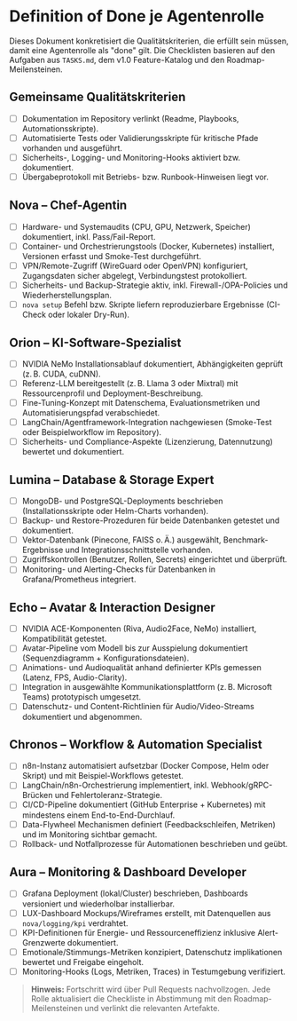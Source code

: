 # Definition of Done je Agentenrolle

Dieses Dokument konkretisiert die Qualitätskriterien, die erfüllt sein müssen, damit eine Agentenrolle als "done" gilt. Die Checklisten basieren auf den Aufgaben aus `TASKS.md`, dem v1.0 Feature-Katalog und den Roadmap-Meilensteinen.

## Gemeinsame Qualitätskriterien
- [ ] Dokumentation im Repository verlinkt (Readme, Playbooks, Automationsskripte).
- [ ] Automatisierte Tests oder Validierungsskripte für kritische Pfade vorhanden und ausgeführt.
- [ ] Sicherheits-, Logging- und Monitoring-Hooks aktiviert bzw. dokumentiert.
- [ ] Übergabeprotokoll mit Betriebs- bzw. Runbook-Hinweisen liegt vor.

## Nova – Chef-Agentin
- [ ] Hardware- und Systemaudits (CPU, GPU, Netzwerk, Speicher) dokumentiert, inkl. Pass/Fail-Report.
- [ ] Container- und Orchestrierungstools (Docker, Kubernetes) installiert, Versionen erfasst und Smoke-Test durchgeführt.
- [ ] VPN/Remote-Zugriff (WireGuard oder OpenVPN) konfiguriert, Zugangsdaten sicher abgelegt, Verbindungstest protokolliert.
- [ ] Sicherheits- und Backup-Strategie aktiv, inkl. Firewall-/OPA-Policies und Wiederherstellungsplan.
- [ ] `nova setup` Befehl bzw. Skripte liefern reproduzierbare Ergebnisse (CI-Check oder lokaler Dry-Run).

## Orion – KI-Software-Spezialist
- [ ] NVIDIA NeMo Installationsablauf dokumentiert, Abhängigkeiten geprüft (z. B. CUDA, cuDNN).
- [ ] Referenz-LLM bereitgestellt (z. B. Llama 3 oder Mixtral) mit Ressourcenprofil und Deployment-Beschreibung.
- [ ] Fine-Tuning-Konzept mit Datenschema, Evaluationsmetriken und Automatisierungspfad verabschiedet.
- [ ] LangChain/Agentframework-Integration nachgewiesen (Smoke-Test oder Beispielworkflow im Repository).
- [ ] Sicherheits- und Compliance-Aspekte (Lizenzierung, Datennutzung) bewertet und dokumentiert.

## Lumina – Database & Storage Expert
- [ ] MongoDB- und PostgreSQL-Deployments beschrieben (Installationsskripte oder Helm-Charts vorhanden).
- [ ] Backup- und Restore-Prozeduren für beide Datenbanken getestet und dokumentiert.
- [ ] Vektor-Datenbank (Pinecone, FAISS o. Ä.) ausgewählt, Benchmark-Ergebnisse und Integrationsschnittstelle vorhanden.
- [ ] Zugriffskontrollen (Benutzer, Rollen, Secrets) eingerichtet und überprüft.
- [ ] Monitoring- und Alerting-Checks für Datenbanken in Grafana/Prometheus integriert.

## Echo – Avatar & Interaction Designer
- [ ] NVIDIA ACE-Komponenten (Riva, Audio2Face, NeMo) installiert, Kompatibilität getestet.
- [ ] Avatar-Pipeline vom Modell bis zur Ausspielung dokumentiert (Sequenzdiagramm + Konfigurationsdateien).
- [ ] Animations- und Audioqualität anhand definierter KPIs gemessen (Latenz, FPS, Audio-Clarity).
- [ ] Integration in ausgewählte Kommunikationsplattform (z. B. Microsoft Teams) prototypisch umgesetzt.
- [ ] Datenschutz- und Content-Richtlinien für Audio/Video-Streams dokumentiert und abgenommen.

## Chronos – Workflow & Automation Specialist
- [ ] n8n-Instanz automatisiert aufsetzbar (Docker Compose, Helm oder Skript) und mit Beispiel-Workflows getestet.
- [ ] LangChain/n8n-Orchestrierung implementiert, inkl. Webhook/gRPC-Brücken und Fehlertoleranz-Strategie.
- [ ] CI/CD-Pipeline dokumentiert (GitHub Enterprise + Kubernetes) mit mindestens einem End-to-End-Durchlauf.
- [ ] Data-Flywheel Mechanismen definiert (Feedbackschleifen, Metriken) und im Monitoring sichtbar gemacht.
- [ ] Rollback- und Notfallprozesse für Automationen beschrieben und geübt.

## Aura – Monitoring & Dashboard Developer
- [ ] Grafana Deployment (lokal/Cluster) beschrieben, Dashboards versioniert und wiederholbar installierbar.
- [ ] LUX-Dashboard Mockups/Wireframes erstellt, mit Datenquellen aus `nova/logging/kpi` verdrahtet.
- [ ] KPI-Definitionen für Energie- und Ressourceneffizienz inklusive Alert-Grenzwerte dokumentiert.
- [ ] Emotionale/Stimmungs-Metriken konzipiert, Datenschutz implikationen bewertet und Freigabe eingeholt.
- [ ] Monitoring-Hooks (Logs, Metriken, Traces) in Testumgebung verifiziert.

> **Hinweis:** Fortschritt wird über Pull Requests nachvollzogen. Jede Rolle aktualisiert die Checkliste in Abstimmung mit den Roadmap-Meilensteinen und verlinkt die relevanten Artefakte.
